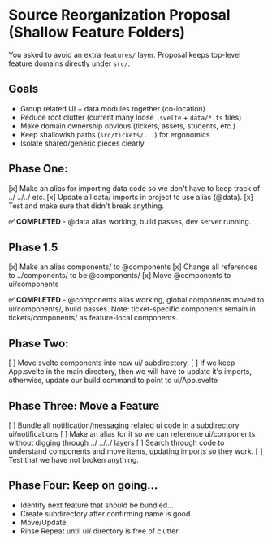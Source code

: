 # Source Reorganization Proposal (Shallow Feature Folders)

You asked to avoid an extra `features/` layer. Proposal keeps top-level feature domains directly under `src/`.

## Goals

- Group related UI + data modules together (co-location)
- Reduce root clutter (current many loose `.svelte` + `data/*.ts` files)
- Make domain ownership obvious (tickets, assets, students, etc.)
- Keep shallowish paths (`src/tickets/...`) for ergonomics
- Isolate shared/generic pieces clearly

## Phase One:

[x] Make an alias for importing data code so we don't have to keep track of ../ ../../ etc.
[x] Update all data/ imports in project to use alias (@data).
[x] Test and make sure that didn't break anything.

**✅ COMPLETED** - @data alias working, build passes, dev server running.

## Phase 1.5

[x] Make an alias components/ to @components
[x] Change all references to ../components/ to be @components/
[x] Move @components to ui/components

**✅ COMPLETED** - @components alias working, global components moved to ui/components/, build passes. Note: ticket-specific components remain in tickets/components/ as feature-local components.

## Phase Two:

[ ] Move svelte components into new ui/ subdirectory.
[ ] If we keep App.svelte in the main directory, then we will have to update it's imports, otherwise, update our build command to point to ui/App.svelte

## Phase Three: Move a Feature

[ ] Bundle all notification/messaging related ui code in a subdirectory ui/notifications
[ ] Make an alias for it so we can reference ui/components without digging through ../ ../../ layers
[ ] Search through code to understand components and move items, updating imports so they work.
[ ] Test that we have not broken anything.

## Phase Four: Keep on going...

- Identify next feature that should be bundled...
- Create subdirectory after confirming name is good
- Move/Update
- Rinse Repeat until ui/ directory is free of clutter.
